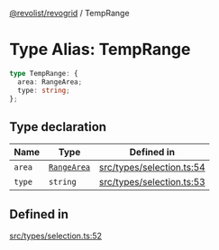 [@revolist/revogrid](README.md) / TempRange

# Type Alias: TempRange

```ts
type TempRange: {
  area: RangeArea;
  type: string;
};
```

## Type declaration

| Name | Type | Defined in |
| ------ | ------ | ------ |
| `area` | [`RangeArea`](TypeAlias.RangeArea.md) | [src/types/selection.ts:54](https://github.com/revolist/revogrid/blob/babcd934a05d11632dc60c6964673e41a780bbb7/src/types/selection.ts#L54) |
| `type` | `string` | [src/types/selection.ts:53](https://github.com/revolist/revogrid/blob/babcd934a05d11632dc60c6964673e41a780bbb7/src/types/selection.ts#L53) |

## Defined in

[src/types/selection.ts:52](https://github.com/revolist/revogrid/blob/babcd934a05d11632dc60c6964673e41a780bbb7/src/types/selection.ts#L52)

